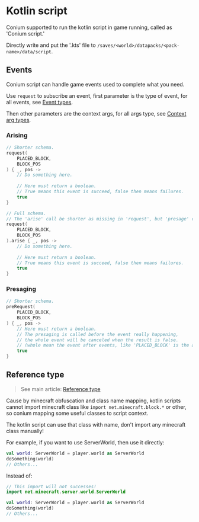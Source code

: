 # Kotlin script
Conium supported to run the kotlin script in game running, called as 'Conium script.'

Directly write and put the '.kts' file to ```/saves/<world>/datapacks/<pack-name>/data/script```.

## Events
Conium script can handle game events used to complete what you need.

Use ```request``` to subscribe an event, first parameter is the type of event, for all events, see [Event types](/document/script/kotlin/event/README.md#event-types). 

Then other parameters are the context args, for all args type, see [Context arg types](/document/script/kotlin/event/README.md#context-args).

### Arising
``` kts
// Shorter schema.
request(
    PLACED_BLOCK,
    BLOCK_POS
) { _, pos ->
    // Do something here.
    
    // Here must return a boolean.
    // True means this event is succeed, false then means failures.  
    true
}

// Full schema.
// The 'arise' call be shorter as missing in 'request', but 'presage' cannot.
request(
    PLACED_BLOCK,
    BLOCK_POS
).arise { _, pos ->
    // Do something here.
    
    // Here must return a boolean.
    // True means this event is succeed, false then means failures.  
    true
}
```

### Presaging

``` kts
// Shorter schema.
preRequest(
    PLACED_BLOCK,
    BLOCK_POS
) { _, pos ->
    // Here must return a boolean.
    // The presaging is called before the event really happening,
    // the whole event will be canceled when the result is false.
    // (whole mean the event after events, like 'PLACED_BLOCK' is the after event of 'PLACE_BLOCK')
    true
}
```

## Reference type
> See main article: [Reference type](/document/script/kotlin/reference/README.md)

Cause by minecraft obfuscation and class name mapping, kotlin scripts cannot import minecraft class like ```import net.minecraft.block.*``` or other, so conium mapping some useful classes to script context.

The kotlin script can use that class with name, don't import any minecraft class manually!  

For example, if you want to use ServerWorld, then use it directly:
```kts
val world: ServerWorld = player.world as ServerWorld
doSomething(world)
// Others...
```

Instead of:
```kts
// This import will not successes!
import net.minecraft.server.world.ServerWorld

val world: ServerWorld = player.world as ServerWorld
doSomething(world)
// Others...
```